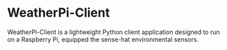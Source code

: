 # WeatherPi-Client
WeatherPi-Client is a lightweight Python client application designed to run on a Raspberry Pi, equipped the sense-hat environmental sensors.
